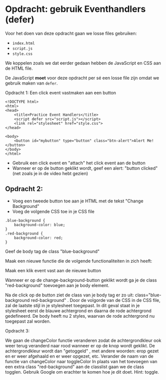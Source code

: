 # Opdracht: gebruik Eventhandlers (defer)

Voor het doen van deze opdracht gaan we losse files gebruiken:

- `index.html`
- `script.js`
- `style.css`

We koppelen zoals we dat eerder gedaan hebben de JavaScript en CSS aan de HTML file.

De JavaScript **moet** voor deze opdracht per sé een losse file zijn omdat we gebruik maken van `defer`.

Opdracht 1: Een click event vastmaken aan een button

```
<!DOCTYPE html>
<html>
<head>
    <title>Practice Event Handlers</title>
    <script defer src="script.js"></script>
    <link rel="stylesheet" href="style.css">
</head>

<body>
    <button id="mybutton" type="button" class="btn-alert">Alert Me!</button>
</body>
</html>
```

- Gebruik een click event en "attach" het click event aan de button
- Wanneer er op de button geklikt wordt, geef een alert: "button clicked" (net zoals je in de video hebt gezien)

## Opdracht 2:

- Voeg een tweede button toe aan je HTML met de tekst "Change Background"
- Voeg de volgende CSS toe in je CSS file

```
.blue-background {
    background-color: blue;
}
.red-background {
    background-color: red;
}
```

Geef de body tag de class "blue-background"

Maak een nieuwe functie die de volgende functionaliteiten in zich heeft:

Maak een klik event vast aan de nieuwe button

Wanneer er op de change-background-button geklikt wordt ga je de class "red-background" toevoegen aan je body element.

Na de click op de button ziet de class van je body tag er zo uit: class="blue-background red-background" . Door de volgorde van de CSS in de CSS file, zal de laatste stijl in je stylesheet toegepast. In dit geval staat in je stylesheet eerst de blauwe achtergrond en daarna de rode achtergrond gedefineerd. De body heeft nu 2 styles, waarvan de rode achtergrond nu toegepast zal worden.

Opdracht 3:

We gaan de changeColor functie veranderen zodat de achtergrondkleur ook weer terug veranderd naar rood wanneer er op de knop wordt geklikt. De achtergrondkleur wordt dan "getoggeld" , met andere woorden: erop gezet en er weer afgehaald en er weer opgezet, etc.
Verander de naam van de functie van changeColor naar toggleColor
In plaats van het toevoegen van een extra class "red-background" aan de classlist gaan we de class togglen. Gebruik Google om erachter te komen hoe je dit doet. Hint: toggle.
